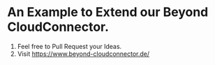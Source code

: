 # An Example to Extend our Beyond CloudConnector.
1. Feel free to Pull Request your Ideas.
2. Visit https://www.beyond-cloudconnector.de/